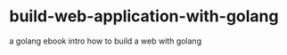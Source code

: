 build-web-application-with-golang
=================================

a golang ebook intro how to build a web with golang